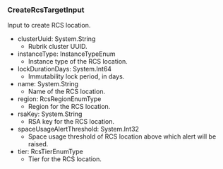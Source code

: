 ### CreateRcsTargetInput
Input to create RCS location.

- clusterUuid: System.String
  - Rubrik cluster UUID.
- instanceType: InstanceTypeEnum
  - Instance type of the RCS location.
- lockDurationDays: System.Int64
  - Immutability lock period, in days.
- name: System.String
  - Name of the RCS location.
- region: RcsRegionEnumType
  - Region for the RCS location.
- rsaKey: System.String
  - RSA key for the RCS location.
- spaceUsageAlertThreshold: System.Int32
  - Space usage threshold of RCS location above which alert will be raised.
- tier: RcsTierEnumType
  - Tier for the RCS location.
